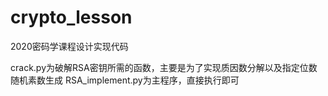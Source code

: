 # crypto_lesson
2020密码学课程设计实现代码

crack.py为破解RSA密钥所需的函数，主要是为了实现质因数分解以及指定位数随机素数生成
RSA_implement.py为主程序，直接执行即可
